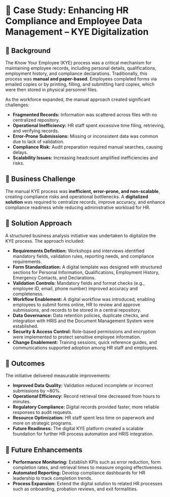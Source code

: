 # 📂 Case Study: Enhancing HR Compliance and Employee Data Management – KYE Digitalization  

## 📌 Background  
The Know Your Employee (KYE) process was a critical mechanism for maintaining employee records, including personal details, qualifications, employment history, and compliance declarations. Traditionally, this process was **manual and paper-based**. Employees completed forms via emailed copies or by printing, filling, and submitting hard copies, which were then stored in physical personnel files.  

As the workforce expanded, the manual approach created significant challenges:  
- **Fragmented Records:** Information was scattered across files with no centralized repository.  
- **Operational Inefficiency:** HR staff spent excessive time filing, retrieving, and verifying records.  
- **Error-Prone Submissions:** Missing or inconsistent data was common due to lack of validation.  
- **Compliance Risk:** Audit preparation required manual searches, causing delays.  
- **Scalability Issues:** Increasing headcount amplified inefficiencies and risks.  

## 📌 Business Challenge  
The manual KYE process was **inefficient, error-prone, and non-scalable**, creating compliance risks and operational bottlenecks. A **digitalized solution** was required to centralize records, improve accuracy, and enhance compliance readiness while reducing administrative workload for HR.  

## 📌 Solution Approach  
A structured business analysis initiative was undertaken to digitalize the KYE process. The approach included:  

- **Requirements Definition:** Workshops and interviews identified mandatory fields, validation rules, reporting needs, and compliance requirements.  
- **Form Standardization:** A digital template was designed with structured sections for Personal Information, Qualifications, Employment History, Emergency Contacts, and Declarations.  
- **Validation Controls:** Mandatory fields and format checks (e.g., employee ID, email, phone number) improved accuracy and completeness.  
- **Workflow Enablement:** A digital workflow was introduced, enabling employees to submit forms online, HR to review and approve submissions, and records to be stored in a central repository.  
- **Data Governance:** Data retention policies, duplicate checks, and integration with HRIS and the Document Management System were established.  
- **Security & Access Control:** Role-based permissions and encryption were implemented to protect sensitive employee information.  
- **Change Enablement:** Training sessions, quick reference guides, and communications supported adoption among HR staff and employees.  

## 📌 Outcomes  
The initiative delivered measurable improvements:  
- **Improved Data Quality:** Validation reduced incomplete or incorrect submissions by ~80%.  
- **Operational Efficiency:** Record retrieval time decreased from hours to minutes.  
- **Regulatory Compliance:** Digital records provided faster, more reliable responses to audit requests.  
- **Resource Optimization:** HR staff spent less time on paperwork and more on strategic programs.  
- **Future Readiness:** The digital KYE platform created a scalable foundation for further HR process automation and HRIS integration.  

## 📌 Future Enhancements  
- **Performance Monitoring:** Establish KPIs such as error reduction, form completion rates, and retrieval times to measure ongoing effectiveness.  
- **Automated Reporting:** Develop compliance dashboards for HR leadership to track completion trends.  
- **Process Expansion:** Extend the digital solution to related HR processes such as onboarding, probation reviews, and exit formalities.  
